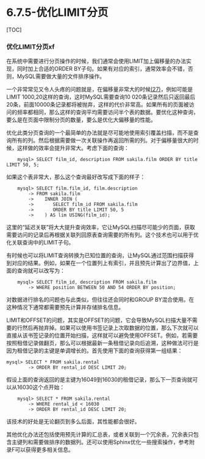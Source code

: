 # 6.7.5-优化LIMIT分页

[TOC]

### 优化LIMIT分页xf

在系统中需要进行分页操作的时候，我们通常会使用LIMIT加上偏移量的办法实现，同时加上合适的ORDER BY子句。如果有对应的索引，通常效率会不错，否则，MySQL需要做大量的文件排序操作。

一个非常常见又令人头疼的问题就是，在偏移量非常大的时候[(27)](https://www.neat-reader.cn/part0013.xhtml#ch27)，例如可能是LIMIT 1000,20这样的查询，这时MySQL需要查询10 020条记录然后只返回最后20条，前面10000条记录都将被抛弃，这样的代价非常高。如果所有的页面被访问的频率都相同，那么这样的查询平均需要访问半个表的数据。要优化这种查询，要么是在页面中限制分页的数量，要么是优化大偏移量的性能。

优化此类分页查询的一个最简单的办法就是尽可能地使用索引覆盖扫描，而不是查询所有的列。然后根据需要做一次关联操作再返回所需的列。对于偏移量很大的时候，这样做的效率会提升非常大。考虑下面的查询：

```
    mysql> SELECT film_id, description FROM sakila.film ORDER BY title LIMIT 50, 5;
```

如果这个表非常大，那么这个查询最好改写成下面的样子：

```
    mysql> SELECT film.film_id, film.description
        -> FROM sakila.film
        ->    INNER JOIN (
        ->       SELECT film_id FROM sakila.film
        ->       ORDER BY title LIMIT 50, 5
        ->    ) AS lim USING(film_id);
```

这里的“延迟关联”将大大提升查询效率，它让MySQL扫描尽可能少的页面，获取需要访问的记录后再根据关联列回原表查询需要的所有列。这个技术也可以用于优化关联查询中的LIMIT子句。

有时候也可以将LIMIT查询转换为已知位置的查询，让MySQL通过范围扫描获得到对应的结果。例如，如果在一个位置列上有索引，并且预先计算出了边界值，上面的查询就可以改写为：

```
    mysql> SELECT film_id, description FROM sakila.film
        -> WHERE position BETWEEN 50 AND 54 ORDER BY position;
```

对数据进行排名的问题也与此类似，但往往还会同时和GROUP BY混合使用。在这种情况下通常都需要预先计算并存储排名信息。

LIMIT和OFFSET的问题，其实是OFFSET的问题，它会导致MySQL扫描大量不需要的行然后再抛弃掉。如果可以使用书签记录上次取数据的位置，那么下次就可以直接从该书签记录的位置开始扫描，这样就可以避免使用OFFSET。例如，若需要按照租借记录做翻页，那么可以根据最新一条租借记录向后追溯，这种做法可行是因为租借记录的主键是单调增长的。首先使用下面的查询获得第一组结果：

```
mysql> SELECT * FROM sakila.rental
        -> ORDER BY rental_id DESC LIMIT 20;
```

假设上面的查询返回的是主键为16049到16030的租借记录，那么下一页查询就可以从16030这个点开始：

```
    mysql> SELECT * FROM sakila.rental
        -> WHERE rental_id < 16030
        -> ORDER BY rental_id DESC LIMIT 20;
```

该技术的好处是无论翻页到多么后面，其性能都会很好。

其他优化办法还包括使用预先计算的汇总表，或者关联到一个冗余表，冗余表只包含主键列和需要做排序的数据列。还可以使用Sphinx优化一些搜索操作，参考附录F可以获得更多相关信息。